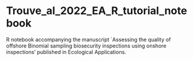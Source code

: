 # Trouve_al_2022_EA_R_tutorial_notebook
R notebook accompanying the manuscript `Assessing the quality of offshore Binomial sampling biosecurity inspections using onshore inspections’ published in Ecological Applications.
